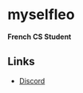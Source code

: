 # myselfleo
__French CS Student__
## Links
* [Discord](https://discordapp.com/users/207952145381588992/)
